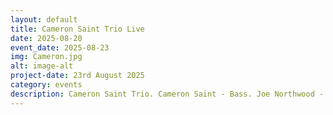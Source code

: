 ```yaml
---
layout: default
title: Cameron Saint Trio Live
date: 2025-08-20
event_date: 2025-08-23
img: Cameron.jpg
alt: image-alt
project-date: 23rd August 2025
category: events
description: Cameron Saint Trio. Cameron Saint - Bass. Joe Northwood - Sax. Bailey Love - Drums. This trio brings some of their favourite Jazz tunes for you to kick start your Saturday morning! All welcome, free entry though donations to the musicians involved is much appreciated and helps keep our little Jazz club jumping. Hope to see you there.
---
```

